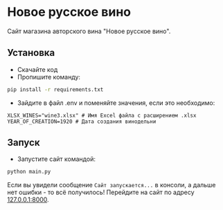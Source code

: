 # Новое русское вино

Сайт магазина авторского вина "Новое русское вино".

## Установка

- Скачайте код
- Пропишите команду:

```bash
pip install -r requirements.txt
```

- Зайдите в файл .env и поменяйте значения, если это необходимо:

```env
XLSX_WINES="wine3.xlsx" # Имя Excel файла с расширением .xlsx
YEAR_OF_CREATION=1920 # Дата создания винодельни
```

## Запуск

- Запустите сайт командой:

```bash
python main.py
```

Если вы увидели сообщение `Сайт запускается...` в консоли, а дальше нет ошибки - то всё получилось!
Перейдите на сайт по адресу [127.0.0.1:8000](http://127.0.0.1:8000).
